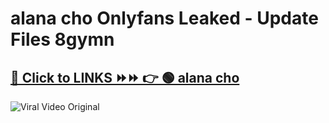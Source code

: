 
 # alana cho Onlyfans Leaked - Update Files 8gymn

## <h2><a href="https://clipsfans.com/alana_cho&ref=git">🔗 Click to LINKS ⏩⏩ 👉 🟢 alana cho </a></h2>

<a href="https://clipsfans.com/alana_cho&ref=git" rel="nofollow" data-target="animated-image.originalLink"><img src="https://i.ibb.co.com/xMMVF88/686577567.gif" alt="Viral Video Original" style="max-width: 100%; display: inline-block;" data-target="animated-image.originalImage"></a>

